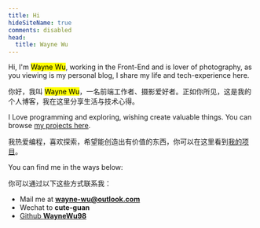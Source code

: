 ```yaml
---
title: Hi
hideSiteName: true
comments: disabled
head:
  title: Wayne Wu
---
```


Hi, I'm <mark>Wayne Wu</mark>, working in the Front-End and is lover of photography, as you viewing is my personal blog, I share my life and tech-experience here.

你好，我叫 <mark>Wayne Wu</mark>，一名前端工作者、摄影爱好者。正如你所见，这是我的个人博客，我在这里分享生活与技术心得。

I Love programming and exploring, wishing create valuable things. You can browse [my projects here](/projects).

我热爱编程，喜欢探索，希望能创造出有价值的东西，你可以在这里看到[我的项目](/projects)。

You can find me in the ways below:

你可以通过以下这些方式联系我：

 - Mail me at **wayne-wu@outlook.com**
 - Wechat to **cute-guan**
 - [Github **WayneWu98**](https://github.com/WayneWu98)